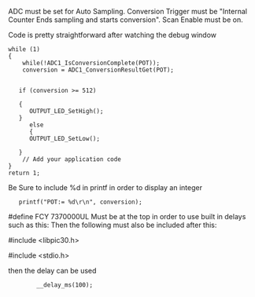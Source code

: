 ADC must be set for Auto Sampling. Conversion Trigger must be "Internal Counter Ends sampling and starts conversion". Scan Enable must be on.

Code is pretty straightforward after watching the debug window

    while (1)
    {       
        while(!ADC1_IsConversionComplete(POT));
        conversion = ADC1_ConversionResultGet(POT);        

        
       if (conversion >= 512)
       
       {
          OUTPUT_LED_SetHigh();
       }  
          else
          {      
          OUTPUT_LED_SetLow();    
           
       }
        // Add your application code
    }
    return 1; 

Be Sure to include %d in printf in order to display an integer


       printf("POT:= %d\r\n", conversion);
       
#define FCY 7370000UL Must be at the top in order to use built in delays such as this:
Then the following must also be included after this:

#include <libpic30.h>

#include <stdio.h>

then the delay can be used

            __delay_ms(100);
